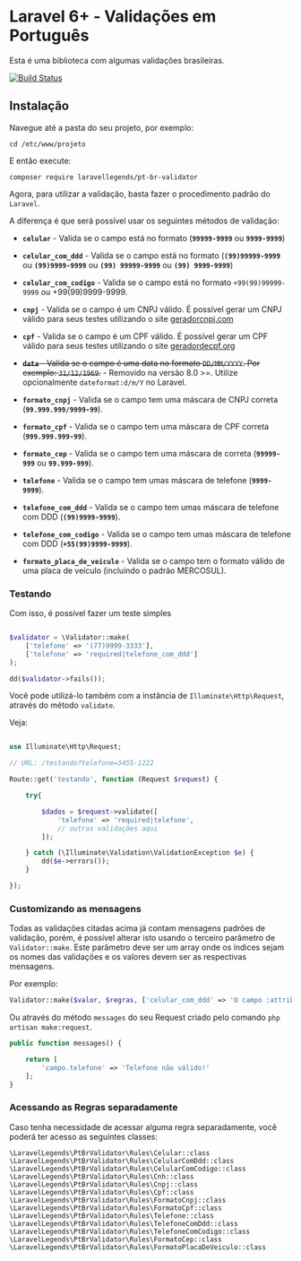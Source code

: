 # Laravel 6+ - Validações em Português

Esta é uma biblioteca com algumas validações brasileiras.

[![Build Status](https://travis-ci.org/LaravelLegends/pt-br-validator.svg?branch=master)](https://travis-ci.org/LaravelLegends/pt-br-validator)

## Instalação

Navegue até a pasta do seu projeto, por exemplo:

```
cd /etc/www/projeto
```

E então execute:

```
composer require laravellegends/pt-br-validator
```

Agora, para utilizar a validação, basta fazer o procedimento padrão do `Laravel`.

A diferença é que será possível usar os seguintes métodos de validação:

* **`celular`** - Valida se o campo está no formato (**`99999-9999`** ou **`9999-9999`**)

*  **`celular_com_ddd`** - Valida se o campo está no formato (**`(99)99999-9999`** ou **`(99)9999-9999`** ou **`(99) 99999-9999`** ou **`(99) 9999-9999`**)
* **`celular_com_codigo`** - Valida se o campo está no formato `+99(99)99999-9999` ou +99(99)9999-9999.

* **`cnpj`** - Valida se o campo é um CNPJ válido. É possível gerar um CNPJ válido para seus testes utilizando o site [geradorcnpj.com](http://www.geradorcnpj.com/)

* **`cpf`** - Valida se o campo é um CPF válido. É possível gerar um CPF válido para seus testes utilizando o site [geradordecpf.org](http://geradordecpf.org) 

* <strike>**`data`** - Valida se o campo é uma data no formato `DD/MM/YYYY`. Por exemplo: `31/12/1969`.</strike> - Removido na versão 8.0 >=. Utilize opcionalmente `dateformat:d/m/Y` no Laravel.

* **`formato_cnpj`** - Valida se o campo tem uma máscara de CNPJ correta (**`99.999.999/9999-99`**).

* **`formato_cpf`** - Valida se o campo tem uma máscara de CPF correta (**`999.999.999-99`**).

* **`formato_cep`** - Valida se o campo tem uma máscara de correta (**`99999-999`** ou **`99.999-999`**).

* **`telefone`** - Valida se o campo tem umas máscara de telefone (**`9999-9999`**).

* **`telefone_com_ddd`** - Valida se o campo tem umas máscara de telefone com DDD (**`(99)9999-9999`**).
* **`telefone_com_codigo`** - Valida se o campo tem umas máscara de telefone com DDD (**`+55(99)9999-9999`**).

* **`formato_placa_de_veiculo`** - Valida se o campo tem o formato válido de uma placa de veículo (incluindo o padrão MERCOSUL).

### Testando

Com isso, é possível fazer um teste simples


```php

$validator = \Validator::make(
    ['telefone' => '(77)9999-3333'],
    ['telefone' => 'required|telefone_com_ddd']
);

dd($validator->fails());

```

Você pode utilizá-lo também com a instância de `Illuminate\Http\Request`, através do método `validate`.

Veja:

```php

use Illuminate\Http\Request;

// URL: /testando?telefone=3455-1222

Route::get('testando', function (Request $request) {

    try{

        $dados = $request->validate([
            'telefone' => 'required|telefone',
            // outras validações aqui
        ]);

    } catch (\Illuminate\Validation\ValidationException $e) {
        dd($e->errors());
    }

});

```


### Customizando as mensagens

Todas as validações citadas acima já contam mensagens padrões de validação, porém, é possível alterar isto usando o terceiro parâmetro de `Validator::make`. Este parâmetro deve ser um array onde os índices sejam os nomes das validações e os valores devem ser as respectivas mensagens.

Por exemplo:


```php
Validator::make($valor, $regras, ['celular_com_ddd' => 'O campo :attribute não é um celular'])
```

Ou através do método `messages` do seu Request criado pelo comando `php artisan make:request`.

```php
public function messages() {

    return [
        'campo.telefone' => 'Telefone não válido!'
    ];
}
```


### Acessando as Regras separadamente

Caso tenha necessidade de acessar alguma regra separadamente, você poderá ter acesso as seguintes classes:

```
\LaravelLegends\PtBrValidator\Rules\Celular::class
\LaravelLegends\PtBrValidator\Rules\CelularComDdd::class
\LaravelLegends\PtBrValidator\Rules\CelularComCodigo::class
\LaravelLegends\PtBrValidator\Rules\Cnh::class
\LaravelLegends\PtBrValidator\Rules\Cnpj::class
\LaravelLegends\PtBrValidator\Rules\Cpf::class
\LaravelLegends\PtBrValidator\Rules\FormatoCnpj::class
\LaravelLegends\PtBrValidator\Rules\FormatoCpf::class
\LaravelLegends\PtBrValidator\Rules\Telefone::class
\LaravelLegends\PtBrValidator\Rules\TelefoneComDdd::class
\LaravelLegends\PtBrValidator\Rules\TelefoneComCodigo::class
\LaravelLegends\PtBrValidator\Rules\FormatoCep::class
\LaravelLegends\PtBrValidator\Rules\FormatoPlacaDeVeiculo::class
```